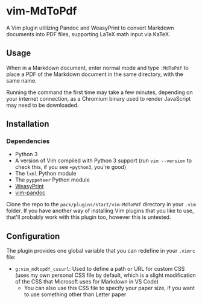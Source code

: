 # vim-MdToPdf
A Vim plugin utilizing Pandoc and WeasyPrint to convert Markdown documents into PDF files, supporting LaTeX math input via KaTeX.

## Usage
When in a Markdown document, enter normal mode and type `:MdToPdf` to place a PDF of the Markdown document in the same directory, with the same name.

Running the command the first time may take a few minutes, depending on your internet connection, as a Chromium binary used to render JavaScript may need to be downloaded.

## Installation

### Dependencies
- Python 3
- A version of Vim compiled with Python 3 support (run `vim --version` to check this, if you see `+python3`, you're good)
- The `lxml` Python module
- The `pyppeteer` Python module
- [WeasyPrint](https://weasyprint.org/)
- [vim-pandoc](https://github.com/vim-pandoc/vim-pandoc)

Clone the repo to the `pack/plugins/start/vim-MdToPdf` directory in your `.vim` folder. If you have another way of installing Vim plugins that you like to use, that'll probably work with this plugin too, however this is untested.

## Configuration
The plugin provides one global variable that you can redefine in your `.vimrc` file:
- `g:vim_mdtopdf_cssurl`: Used to define a path or URL for custom CSS (uses my own personal CSS file by default, which is a slight modification of the CSS that Microsoft uses for Markdown in VS Code)
    * You can also use this CSS file to specify your paper size, if you want to use something other than Letter paper
